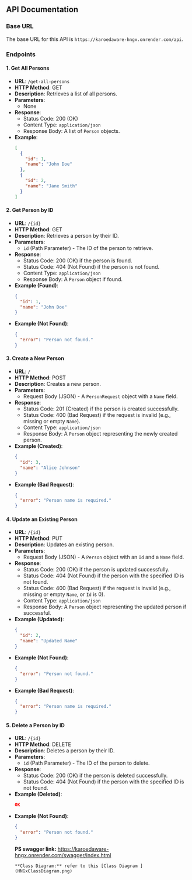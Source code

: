 ## API Documentation

### Base URL

The base URL for this API is `https://karoedaware-hngx.onrender.com/api`.

### Endpoints

#### 1. Get All Persons

- **URL**: `/get-all-persons`
- **HTTP Method**: GET
- **Description**: Retrieves a list of all persons.
- **Parameters**:
  - None
- **Response**:
  - Status Code: 200 (OK)
  - Content Type: `application/json`
  - Response Body: A list of `Person` objects.
- **Example**:
  ```json
  [
    {
      "id": 1,
      "name": "John Doe"
    },
    {
      "id": 2,
      "name": "Jane Smith"
    }
  ]
  ```

#### 2. Get Person by ID

- **URL**: `/{id}`
- **HTTP Method**: GET
- **Description**: Retrieves a person by their ID.
- **Parameters**:
  - `id` (Path Parameter) - The ID of the person to retrieve.
- **Response**:
  - Status Code: 200 (OK) if the person is found.
  - Status Code: 404 (Not Found) if the person is not found.
  - Content Type: `application/json`
  - Response Body: A `Person` object if found.
- **Example (Found)**:
  ```json
  {
    "id": 1,
    "name": "John Doe"
  }
  ```
- **Example (Not Found)**:
  ```json
  {
    "error": "Person not found."
  }
  ```

#### 3. Create a New Person

- **URL**: `/`
- **HTTP Method**: POST
- **Description**: Creates a new person.
- **Parameters**:
  - Request Body (JSON) - A `PersonRequest` object with a `Name` field.
- **Response**:
  - Status Code: 201 (Created) if the person is created successfully.
  - Status Code: 400 (Bad Request) if the request is invalid (e.g., missing or empty `Name`).
  - Content Type: `application/json`
  - Response Body: A `Person` object representing the newly created person.
- **Example (Created)**:
  ```json
  {
    "id": 3,
    "name": "Alice Johnson"
  }
  ```
- **Example (Bad Request)**:
  ```json
  {
    "error": "Person name is required."
  }
  ```

#### 4. Update an Existing Person

- **URL**: `/{id}`
- **HTTP Method**: PUT
- **Description**: Updates an existing person.
- **Parameters**:
  - Request Body (JSON) - A `Person` object with an `Id` and a `Name` field.
- **Response**:
  - Status Code: 200 (OK) if the person is updated successfully.
  - Status Code: 404 (Not Found) if the person with the specified ID is not found.
  - Status Code: 400 (Bad Request) if the request is invalid (e.g., missing or empty `Name`, or `Id` is 0).
  - Content Type: `application/json`
  - Response Body: A `Person` object representing the updated person if successful.
- **Example (Updated)**:
  ```json
  {
    "id": 2,
    "name": "Updated Name"
  }
  ```
- **Example (Not Found)**:
  ```json
  {
    "error": "Person not found."
  }
  ```
- **Example (Bad Request)**:
  ```json
  {
    "error": "Person name is required."
  }
  ```

#### 5. Delete a Person by ID

- **URL**: `/{id}`
- **HTTP Method**: DELETE
- **Description**: Deletes a person by their ID.
- **Parameters**:
  - `id` (Path Parameter) - The ID of the person to delete.
- **Response**:
  - Status Code: 200 (OK) if the person is deleted successfully.
  - Status Code: 404 (Not Found) if the person with the specified ID is not found.
- **Example (Deleted)**:
  ```json
  OK
  ```
- **Example (Not Found)**:
  ```json
  {
    "error": "Person not found."
  }
  ```
  **PS swagger link:** https://karoedaware-hngx.onrender.com/swagger/index.html
   ```
  **Class Diagram:** refer to this [Class Diagram ](HNGxClassDiagram.png)
